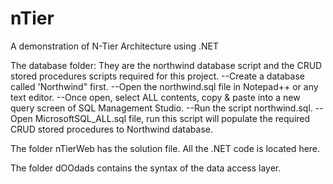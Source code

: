 # nTier
A demonstration of N-Tier Architecture using .NET

The database folder:
They are the northwind database script and the CRUD stored procedures scripts required for this project. 
--Create a database called 'Northwind" first. 
--Open the northwind.sql file in Notepad++ or any text editor. 
--Once open, select ALL contents, copy & paste into a new query screen of SQL Management Studio.
--Run the script northwind.sql.
--Open MicrosoftSQL_ALL.sql file, run this script will populate the required CRUD stored procedures to Northwind database.

The folder nTierWeb has the solution file. All the .NET code is located here. 

The folder dOOdads contains the syntax of the data access layer.
